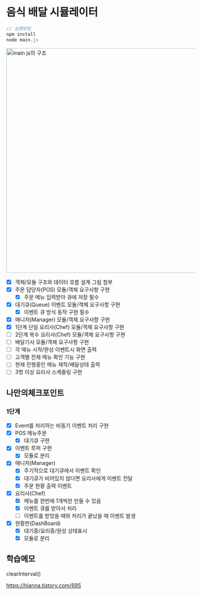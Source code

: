 # 음식 배달 시뮬레이터

```javascript
// 실행방법
npm install 
node main.js
```

<img width="600" alt="main js의 구조" src="https://user-images.githubusercontent.com/81965433/183771833-6c718386-c8fd-4c45-9ef4-fb2061187777.png">

- [x] 객체/모듈 구조와 데이터 흐름 설계 그림 첨부
- [x] 주문 담당자(POS) 모듈/객체 요구사항 구현
  - [x] 주문 메뉴 입력받아 큐에 저장 필수
- [x] 대기큐(Queue) 이벤트 모듈/객체 요구사항 구현
  - [x] 이벤트 큐 방식 동작 구현 필수
- [x] 매니저(Manager) 모듈/객체 요구사항 구현
- [x] 1단계 단일 요리사(Chef) 모듈/객체 요구사항 구현
- [ ] 2단계 복수 요리사(Chef) 모듈/객체 요구사항 구현
- [ ] 배달기사 모듈/객체 요구사항 구현
- [ ] 각 메뉴 시작/완성 이벤트시 화면 출력
- [ ] 고객별 전체 메뉴 확인 기능 구현
- [ ] 현재 진행중인 메뉴 제작/배달상태 출력
- [ ] 3명 이상 요리사 스케줄링 구현

## 나만의체크포인트

### 1단계

- [x] Event를 처리하는 비동기 이벤트 처리 구현
- [x] POS 메뉴주문
  - [x] 대기큐 구현
- [x] 이벤트 루퍼 구현
  - [x] 모듈로 분리
- [x] 매니저(Manager) 
  - [x] 주기적으로 대기큐에서 이벤트 확인
  - [x] 대기큐가 비어있지 않다면 요리사에게 이벤트 전달
  - [x] 주문 현황 출력 이벤트
- [x] 요리사(Chef)
  - [x] 메뉴를 한번에 1개씩만 만들 수 있음
  - [x] 이벤트 큐를 받아서 처리
  - [ ] 이벤트를 받았을 때와 처리가 끝났을 때 이벤트 발생
- [x] 현황판(DashBoard)
  - [x] 대기중/요리중/완성 상태표시
  - [x] 모듈로 분리

## 학습메모

clearInterval()

https://hianna.tistory.com/695